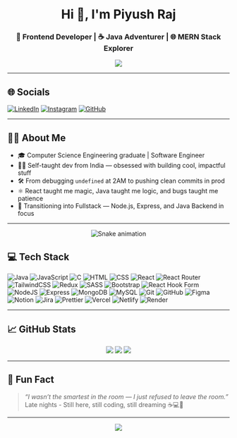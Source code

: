 <h1 align="center">Hi 👋, I'm Piyush Raj</h1>
<h3 align="center">🚀 Frontend Developer | ☕ Java Adventurer | 🌐 MERN Stack Explorer</h3>

<p align="center">
  <img src="https://readme-typing-svg.herokuapp.com/?lines=Crafting+Code,+Creating+Impact;Learning+Daily,+Building+Constantly;React+%7C+Java+%7C+Node+%7C+MongoDB&center=true&width=500&height=40&color=00bcd4&vCenter=true&size=20">
</p>

---

## 🌐 Socials
[![LinkedIn](https://img.shields.io/badge/LinkedIn-%230077B5.svg?logo=linkedin&logoColor=white)](https://linkedin.com/in/piyush-raj-sharma)
[![Instagram](https://img.shields.io/badge/Instagram-%23E4405F.svg?logo=Instagram&logoColor=white)](https://instagram.com/piyush_raj_official)
[![GitHub](https://img.shields.io/badge/GitHub-000000?style=for-the-badge&logo=github&logoColor=white)](https://github.com/Piyush-Raj-Sharma)

---

## 🧑‍💻 About Me

- 🎓 Computer Science Engineering graduate | Software Engineer
- 👨‍💻 Self-taught dev from India — obsessed with building cool, impactful stuff  
- 🛠️ From debugging `undefined` at 2AM to pushing clean commits in prod  
- ⚛️ React taught me magic, Java taught me logic, and bugs taught me patience  
- 🔁 Transitioning into Fullstack — Node.js, Express, and Java Backend in focus  

---
<!-- Snake Game Repo View -->
<div align="center">
  <img src="https://profile-readme-generator.com/assets/snake.svg" alt="Snake animation" />
</div>

## 💻 Tech Stack

![Java](https://img.shields.io/badge/java-%23ED8B00.svg?style=for-the-badge&logo=openjdk&logoColor=white)
![JavaScript](https://img.shields.io/badge/javascript-%23323330.svg?style=for-the-badge&logo=javascript&logoColor=%23F7DF1E)
![C](https://img.shields.io/badge/c-%2300599C.svg?style=for-the-badge&logo=c&logoColor=white)
![HTML](https://img.shields.io/badge/html5-%23E34F26.svg?style=for-the-badge&logo=html5&logoColor=white)
![CSS](https://img.shields.io/badge/css3-%231572B6.svg?style=for-the-badge&logo=css3&logoColor=white)
![React](https://img.shields.io/badge/react-%2320232a.svg?style=for-the-badge&logo=react&logoColor=%2361DAFB)
![React Router](https://img.shields.io/badge/React_Router-CA4245?style=for-the-badge&logo=react-router&logoColor=white)
![TailwindCSS](https://img.shields.io/badge/tailwindcss-%2338B2AC.svg?style=for-the-badge&logo=tailwind-css&logoColor=white)
![Redux](https://img.shields.io/badge/redux-%23593d88.svg?style=for-the-badge&logo=redux&logoColor=white)
![SASS](https://img.shields.io/badge/SASS-hotpink.svg?style=for-the-badge&logo=SASS&logoColor=white)
![Bootstrap](https://img.shields.io/badge/bootstrap-%238511FA.svg?style=for-the-badge&logo=bootstrap&logoColor=white)
![React Hook Form](https://img.shields.io/badge/React%20Hook%20Form-%23EC5990.svg?style=for-the-badge&logo=reacthookform&logoColor=white)
![NodeJS](https://img.shields.io/badge/node.js-6DA55F?style=for-the-badge&logo=node.js&logoColor=white)
![Express](https://img.shields.io/badge/express.js-%23404d59.svg?style=for-the-badge&logo=express&logoColor=%2361DAFB)
![MongoDB](https://img.shields.io/badge/mongodb-4EA94B.svg?style=for-the-badge&logo=mongodb&logoColor=white)
![MySQL](https://img.shields.io/badge/mysql-4479A1.svg?style=for-the-badge&logo=mysql&logoColor=white)
![Git](https://img.shields.io/badge/git-%23F05033.svg?style=for-the-badge&logo=git&logoColor=white)
![GitHub](https://img.shields.io/badge/github-%23121011.svg?style=for-the-badge&logo=github&logoColor=white)
![Figma](https://img.shields.io/badge/figma-%23F24E1E.svg?style=for-the-badge&logo=figma&logoColor=white)
![Notion](https://img.shields.io/badge/Notion-%23000000.svg?style=for-the-badge&logo=notion&logoColor=white)
![Jira](https://img.shields.io/badge/jira-%230A0FFF.svg?style=for-the-badge&logo=jira&logoColor=white)
![Prettier](https://img.shields.io/badge/prettier-%23F7B93E.svg?style=for-the-badge&logo=prettier&logoColor=black)
![Vercel](https://img.shields.io/badge/vercel-%23000000.svg?style=for-the-badge&logo=vercel&logoColor=white)
![Netlify](https://img.shields.io/badge/netlify-%23000000.svg?style=for-the-badge&logo=netlify&logoColor=#00C7B7)
![Render](https://img.shields.io/badge/Render-%2346E3B7.svg?style=for-the-badge&logo=render&logoColor=white)

---

## 📈 GitHub Stats

<p align="center">
  <img src="https://github-readme-stats.vercel.app/api?username=Piyush-Raj-Sharma&theme=vision-friendly-dark&show_icons=true" />
  <img src="https://nirzak-streak-stats.vercel.app/?user=Piyush-Raj-Sharma&theme=vision-friendly-dark" />
  <img src="https://github-readme-stats.vercel.app/api/top-langs/?username=Piyush-Raj-Sharma&theme=vision-friendly-dark&layout=compact" />
</p>

---

## 🎯 Fun Fact

> _“I wasn’t the smartest in the room — I just refused to leave the room.”_  
> Late nights - Still here, still coding, still dreaming ☕💻🚀

---

<p align="center">
  <img src="https://capsule-render.vercel.app/api?type=waving&color=0e7490&height=100&section=footer"/>
</p>

<!-- Proudly crafted by Piyush Raj -->
